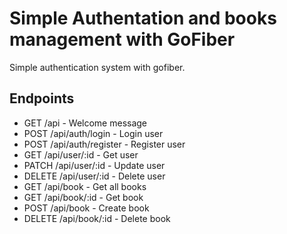 # Simple Authentation and books management with GoFiber #

Simple authentication system with gofiber.

## Endpoints ##

<ul>
<li>GET /api - Welcome message </li>
<li>POST /api/auth/login - Login user</li>
<li>POST /api/auth/register - Register user</li>
<li>GET /api/user/:id - Get user</li>
<li>PATCH /api/user/:id - Update user</li>
<li>DELETE /api/user/:id - Delete user</li>
<li>GET /api/book - Get all books</li>
<li>GET /api/book/:id - Get book</li>
<li>POST /api/book - Create book</li>
<li>DELETE /api/book/:id - Delete book</li>
</ul>
